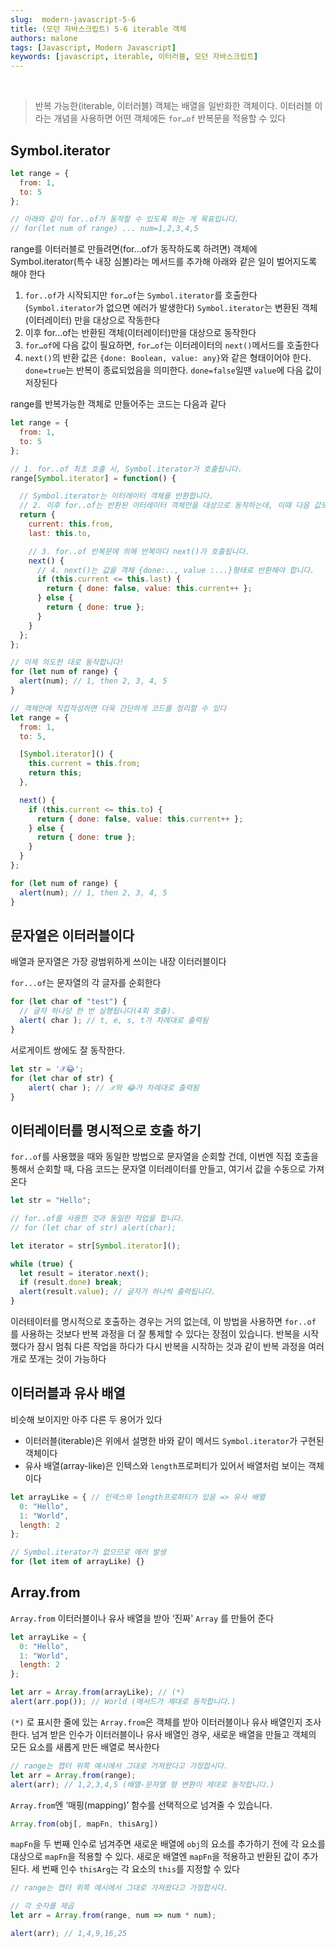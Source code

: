 ```yaml
---
slug:  modern-javascript-5-6
title: (모던 자바스크립트) 5-6 iterable 객체
authors: malone
tags: [Javascript, Modern Javascript]
keywords: [javascript, iterable, 이터러블, 모던 자바스크립트]
---
```

<br/>

> 반복 가능한(iterable, 이터러블) 객체는 배열을 일반화한 객체이다. 이터러블 이라는 개념을 사용하면 어떤 객체에든 `for…of` 반복문을 적용할 수 있다
> 

## Symbol.iterator

```jsx
let range = {
  from: 1,
  to: 5
};

// 아래와 같이 for..of가 동작할 수 있도록 하는 게 목표입니다.
// for(let num of range) ... num=1,2,3,4,5
```

range를 이터러블로 만들려면(for…of가 동작하도록 하려면) 객체에 Symbol.iterator(특수 내장 심볼)라는 메서드를 추가해 아래와 같은 일이 벌어지도록 해야 한다

1. `for..of`가 시작되지만 `for…of`는 `Symbol.iterator`를 호출한다(`Symbol.iterator`가 없으면 에러가 발생한다) `Symbol.iterator`는 변환된 객체(이터레이터) 만을 대상으로 작동한다
2. 이후 for…of는 반환된 객체(이터레이터)만을 대상으로 동작한다
3. `for…of`에 다음 값이 필요하면, `for…of`는 이터레이터의 `next()`메서드를 호출한다
4. `next()`의 반환 값은 `{done: Boolean, value: any}`와 같은 형태이어야 한다. `done=true`는 반복이 종료되었음을 의미한다. `done=false`일땐 `value`에 다음 값이 저장된다

range를 반복가능한 객체로 만들어주는 코드는 다음과 같다

```jsx
let range = {
  from: 1,
  to: 5
};

// 1. for..of 최초 호출 시, Symbol.iterator가 호출됩니다.
range[Symbol.iterator] = function() {

  // Symbol.iterator는 이터레이터 객체를 반환합니다.
  // 2. 이후 for..of는 반환된 이터레이터 객체만을 대상으로 동작하는데, 이때 다음 값도 정해집니다.
  return {
    current: this.from,
    last: this.to,

    // 3. for..of 반복문에 의해 반복마다 next()가 호출됩니다.
    next() {
      // 4. next()는 값을 객체 {done:.., value :...}형태로 반환해야 합니다.
      if (this.current <= this.last) {
        return { done: false, value: this.current++ };
      } else {
        return { done: true };
      }
    }
  };
};

// 이제 의도한 대로 동작합니다!
for (let num of range) {
  alert(num); // 1, then 2, 3, 4, 5
}

// 객체안에 직접작성하면 더욱 간단하게 코드를 정리할 수 있다
let range = {
  from: 1,
  to: 5,

  [Symbol.iterator]() {
    this.current = this.from;
    return this;
  },

  next() {
    if (this.current <= this.to) {
      return { done: false, value: this.current++ };
    } else {
      return { done: true };
    }
  }
};

for (let num of range) {
  alert(num); // 1, then 2, 3, 4, 5
}
```

## 문자열은 이터러블이다

배열과 문자열은 가장 광범위하게 쓰이는 내장 이터러블이다

`for...of`는 문자열의 각 글자를 순회한다

```jsx
for (let char of "test") {
  // 글자 하나당 한 번 실행됩니다(4회 호출).
  alert( char ); // t, e, s, t가 차례대로 출력됨
}
```

서로게이트 쌍에도 잘 동작한다.

```jsx
let str = '𝒳😂';
for (let char of str) {
    alert( char ); // 𝒳와 😂가 차례대로 출력됨
}
```

## 이터레이터를 명시적으로 호출 하기

`for..of`를 사용했을 때와 동일한 방법으로 문자열을 순회할 건데, 이번엔 직접 호출을 통해서 순회할 때, 다음 코드는 문자열 이터레이터를 만들고, 여기서 값을 수동으로 가져온다

```jsx
let str = "Hello";

// for..of를 사용한 것과 동일한 작업을 합니다.
// for (let char of str) alert(char);

let iterator = str[Symbol.iterator]();

while (true) {
  let result = iterator.next();
  if (result.done) break;
  alert(result.value); // 글자가 하나씩 출력됩니다.
}
```

이러테이터를 명시적으로 호출하는 경우는 거의 없는데, 이 방법을 사용하면 `for..of` 를 사용하는 것보다 반복 과정을 더 잘 통제할 수 있다는 장점이 있습니다. 반복을 시작했다가 잠시 멈춰 다른 작업을 하다가 다시 반복을 시작하는 것과 같이 반복 과정을 여러 개로 쪼개는 것이 가능하다

## 이터러블과 유사 배열

비슷해 보이지만 아주 다른 두 용어가 있다

- 이터러블(iterable)은 위에서 설명한 바와 같이 메서드 `Symbol.iterator`가 구현된 객체이다
- 유사 배열(array-like)은 인텍스와 `length`프로퍼티가 있어서 배열처럼 보이는 객체이다

```jsx
let arrayLike = { // 인덱스와 length프로퍼티가 있음 => 유사 배열
  0: "Hello",
  1: "World",
  length: 2
};

// Symbol.iterator가 없으므로 에러 발생
for (let item of arrayLike) {}
```

## Array.from

`Array.from` 이터러블이나 유사 배열을 받아 ‘진짜' `Array` 를 만들어 준다

```jsx
let arrayLike = {
  0: "Hello",
  1: "World",
  length: 2
};

let arr = Array.from(arrayLike); // (*)
alert(arr.pop()); // World (메서드가 제대로 동작합니다.)
```

`(*)` 로 표시한 줄에 있는 `Array.from`은 객체를 받아 이터러블이나 유사 배열인지 조사한다. 넘겨 받은 인수가 이터러블이나 유사 배열인 경우, 새로운 배열을 만들고 객체의 모든 요소를 새롭게 만든 배열로 복사한다

```jsx
// range는 챕터 위쪽 예시에서 그대로 가져왔다고 가정합시다.
let arr = Array.from(range);
alert(arr); // 1,2,3,4,5 (배열-문자열 형 변환이 제대로 동작합니다.)
```

`Array.from`엔 ‘매핑(mapping)’ 함수를 선택적으로 넘겨줄 수 있습니다.

```jsx
Array.from(obj[, mapFn, thisArg])
```

`mapFn`을 두 번째 인수로 넘겨주면 새로운 배열에 `obj`의 요소를 추가하기 전에 각 요소를 대상으로 `mapFn`을 적용할 수 있다. 새로운 배열엔 `mapFn`을 적용하고 반환된 값이 추가 된다. 세 번째 인수 `thisArg`는 각 요소의 `this`를 지정할 수 있다
```jsx
// range는 챕터 위쪽 예시에서 그대로 가져왔다고 가정합시다.

// 각 숫자를 제곱
let arr = Array.from(range, num => num * num);

alert(arr); // 1,4,9,16,25
```